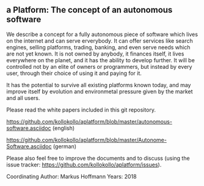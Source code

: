 ## a Platform: The concept of an autonomous software

We describe a concept for a fully autonomous piece of software which lives on the internet and can serve erverybody. It can offer services like search engines, selling platforms, trading, banking, and even serve needs which are not yet known. It is not owned by anybody, it finances itself, it lives everywhere on the planet, and it has the ability to develop further. It will be controlled not by an elite of owners or programmers, but instead by every user, through their choice of using it and paying for it.

It has the potential to survive all existing platforms known today, and may
improve itself by evolution and environmetal pressure given by the market and
all users. 

Please read the white papers included in this git repository.

https://github.com/kollokollo/aplatform/blob/master/autonomous-software.asciidoc (english)

https://github.com/kollokollo/aplatform/blob/master/Autonome-Software.asciidoc  (german)

Please also feel free to improve the documents and to discuss (using the issue tracker: https://github.com/kollokollo/aplatform/issues).

Coordinating Author: Markus Hoffmann
Years: 2018
